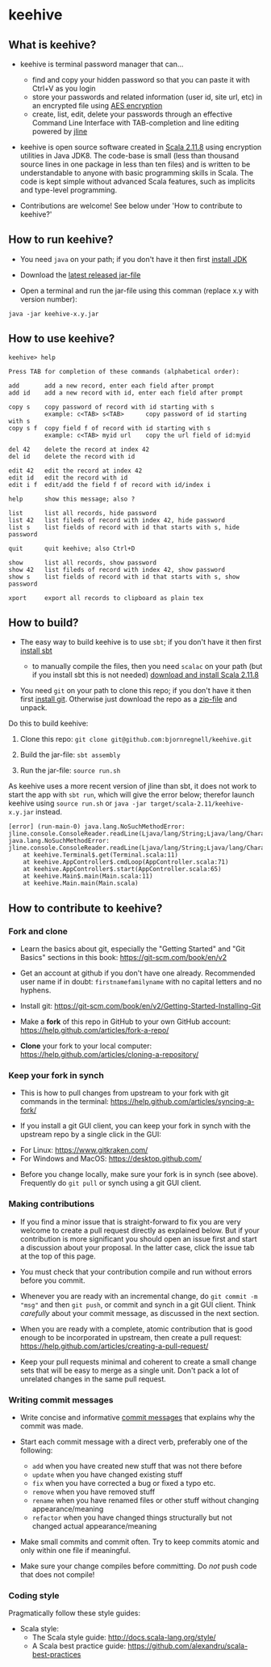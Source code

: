 # keehive

## What is keehive?

* keehive is terminal password manager that can...

  - find and copy your hidden password so that you can paste it with Ctrl+V as you login
  - store your passwords and related information (user id, site url, etc) in an  encrypted file using [AES encryption](https://en.wikipedia.org/wiki/Advanced_Encryption_Standard)
  - create, list, edit, delete your passwords through an effective Command Line Interface with TAB-completion and line editing powered by [jline](https://jline.github.io/jline2)


* keehive is open source software created in [Scala 2.11.8](www.scala-lang.org) using  encryption utilities in Java JDK8. The code-base is small (less than thousand source lines in one package in less than ten files) and is written to be understandable to anyone with basic programming skills in Scala. The code is kept simple without advanced Scala features, such as implicits and type-level programming.

* Contributions are welcome! See below under 'How to contribute to keehive?'

## How to run keehive?

* You need `java` on your path; if you don't have it then first [install JDK](http://www.oracle.com/technetwork/java/javase/downloads/index.html)

* Download the [latest released jar-file](https://github.com/bjornregnell/keehive/releases/)

* Open a terminal and run the jar-file using this comman (replace x.y with version number):

```
java -jar keehive-x.y.jar
```

## How to use keehive?

```
keehive> help

Press TAB for completion of these commands (alphabetical order):

add       add a new record, enter each field after prompt
add id    add a new record with id, enter each field after prompt

copy s    copy password of record with id starting with s
          example: c<TAB> s<TAB>      copy password of id starting with s
copy s f  copy field f of record with id starting with s
          example: c<TAB> myid url    copy the url field of id:myid

del 42    delete the record at index 42
del id    delete the record with id

edit 42   edit the record at index 42
edit id   edit the record with id
edit i f  edit/add the field f of record with id/index i

help      show this message; also ?

list      list all records, hide password
list 42   list fileds of record with index 42, hide password
list s    list fields of record with id that starts with s, hide password

quit      quit keehive; also Ctrl+D

show      list all records, show password
show 42   list fileds of record with index 42, show password
show s    list fields of record with id that starts with s, show password

xport     export all records to clipboard as plain tex
```


## How to build?

* The easy way to build keehive is to use `sbt`; if you don't have it then first [install sbt]()
  - to manually compile the files, then you need `scalac` on your path (but if you install sbt this is not needed) [download and install Scala 2.11.8](http://scala-lang.org/download/2.11.8.html)

* You need `git` on your path to clone this repo; if you don't have it then first [install git](). Otherwise just download the repo as a [zip-file](https://github.com/bjornregnell/keehive/archive/master.zip) and unpack.

Do this to build keehive:

1. Clone this repo: `git clone git@github.com:bjornregnell/keehive.git`

2. Build the jar-file: `sbt assembly`

3. Run the jar-file: `source run.sh`

As keehive uses a more recent version of jline than sbt, it does not work to start the app with `sbt run`, which will give the error below; therefor launch keehive using `source run.sh` or `java -jar target/scala-2.11/keehive-x.y.jar` instead.
```
[error] (run-main-0) java.lang.NoSuchMethodError: jline.console.ConsoleReader.readLine(Ljava/lang/String;Ljava/lang/Character;Ljava/lang/String;)Ljava/lang/String;
java.lang.NoSuchMethodError: jline.console.ConsoleReader.readLine(Ljava/lang/String;Ljava/lang/Character;Ljava/lang/String;)Ljava/lang/String;
	at keehive.Terminal$.get(Terminal.scala:11)
	at keehive.AppController$.cmdLoop(AppController.scala:71)
	at keehive.AppController$.start(AppController.scala:65)
	at keehive.Main$.main(Main.scala:11)
	at keehive.Main.main(Main.scala)

```

## How to contribute to keehive?

### Fork and clone

* Learn the basics about git, especially the "Getting Started" and "Git Basics" sections in this book: https://git-scm.com/book/en/v2

* Get an account at github if you don't have one already. Recommended user name if in doubt: `firstnamefamilyname` with no capital letters and no hyphens.

* Install git: https://git-scm.com/book/en/v2/Getting-Started-Installing-Git

* Make a **fork** of this repo in GitHub to your own GitHub account: https://help.github.com/articles/fork-a-repo/

* **Clone** your fork to your local computer: https://help.github.com/articles/cloning-a-repository/

### Keep your fork in synch

* This is how to pull changes from upstream to your fork with git commands in the terminal: https://help.github.com/articles/syncing-a-fork/

* If you install a git GUI client, you can keep your fork in synch with the upstream repo by a single click in the GUI:
 - For Linux: https://www.gitkraken.com/
 - For Windows and MacOS: https://desktop.github.com/

 * Before you change locally, make sure your fork is in synch (see above). Frequently do `git pull` or synch using a git GUI client.


### Making contributions

* If you find a minor issue that is straight-forward to fix you are very welcome to create a pull request directly as explained below. But if your contribution is more significant you should open an issue first and start a discussion about your proposal. In the latter case, click the issue tab at the top of this page.

* You must check that your contribution compile and run without errors before you commit.

* Whenever you are ready with an incremental change, do `git commit -m "msg"` and then `git push`, or commit and synch in a git GUI client. Think *carefully* about your commit message, as discussed in the next section.

* When you are ready with a complete, atomic contribution that is good enough to be incorporated in upstream, then create a pull request: https://help.github.com/articles/creating-a-pull-request/

* Keep your pull requests minimal and coherent to create a small change sets that will be easy to merge as a single unit. Don't pack a lot of unrelated changes in the same pull request.


### Writing commit messages

* Write concise and informative [commit messages](http://chris.beams.io/posts/git-commit/) that explains why the commit was made.

* Start each commit message with a direct verb, preferably one of the following:
  * `add` when you have created new stuff that was not there before
  * `update` when you have changed existing stuff
  * `fix` when you have corrected a bug or fixed a typo etc.
  * `remove` when you have removed stuff
  * `rename` when you have renamed files or other stuff without changing appearance/meaning
  * `refactor` when you have changed things structurally but not changed actual appearance/meaning

* Make small commits and commit often. Try to keep commits atomic and only within one file if meaningful.

* Make sure your change compiles before committing. Do *not* push code that does not compile!


### Coding style

Pragmatically follow these style guides:

* Scala style:
  * The Scala style guide: http://docs.scala-lang.org/style/
  * A Scala best practice guide: https://github.com/alexandru/scala-best-practices
